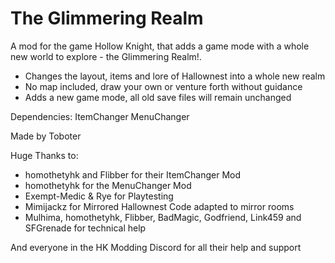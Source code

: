 # The Glimmering Realm

A mod for the game Hollow Knight, that adds a game mode with a whole new world to explore - the Glimmering Realm!.

- Changes the layout, items and lore of Hallownest into a whole new realm
- No map included, draw your own or venture forth without guidance
- Adds a new game mode, all old save files will remain unchanged

Dependencies:
ItemChanger
MenuChanger

Made by Toboter

Huge Thanks to:

- homothetyhk and Flibber for their ItemChanger Mod
- homothetyhk for the MenuChanger Mod
- Exempt-Medic & Rye for Playtesting
- Mimijackz for Mirrored Hallownest Code adapted to mirror rooms
- Mulhima, homothetyhk, Flibber, BadMagic, Godfriend, Link459 and SFGrenade for technical help

And everyone in the HK Modding Discord for all their help and support

